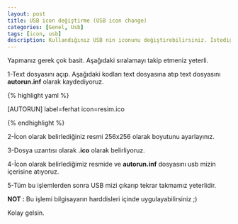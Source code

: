 ```yaml
---
layout: post
title: USB icon değiştirme (USB icon change)
categories: [Genel, Usb]
tags: [icon, usb]
description: Kullandığınız USB nin iconunu değiştirebilirsiniz. İstediğiniz bir resim atayabilirsiniz.
---
```


Yapmanız gerek çok basit. Aşağıdaki sıralamayı takip etmeniz yeterli.

1-Text dosyasını açıp. Aşağıdaki kodları text dosyasına atıp text dosyasını **autorun.inf** olarak kaydediyoruz.

{% highlight yaml %}

   [AUTORUN]
   label=ferhat
   icon=resim.ico

{% endhighlight %}

2-İcon olarak belirlediğiniz resmi 256x256 olarak boyutunu ayarlayınız.

3-Dosya uzantısı olarak **.ico** olarak belirliyoruz.

4-İcon olarak belirlediğimiz resmide ve **autorun.inf** dosyasını usb mizin içerisine atıyoruz.

5-Tüm bu işlemlerden sonra USB mizi çıkarıp tekrar takmamız yeterlidir.

**NOT :** Bu işlemi bilgisayarın harddisleri içinde uygulayabilirsiniz ;)

Kolay gelsin.

